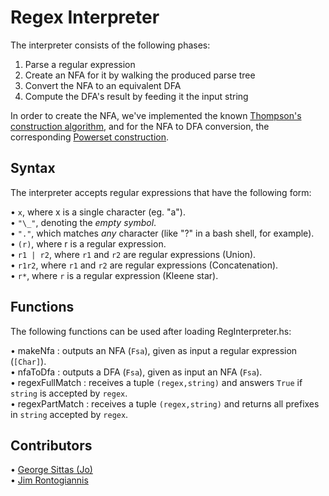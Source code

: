 # Regex Interpreter

The interpreter consists of the following phases:

1. Parse a regular expression
2. Create an NFA for it by walking the produced parse tree
3. Convert the NFA to an equivalent DFA
4. Compute the DFA's result by feeding it the input string

In order to create the NFA, we've implemented the known [Thompson's construction algorithm](https://en.wikipedia.org/wiki/Thompson%27s_construction),
and for the NFA to DFA conversion, the corresponding [Powerset construction](https://en.wikipedia.org/wiki/Powerset_construction).

## Syntax

The interpreter accepts regular expressions that have the following form:

• `x`, where x is a single character (eg. "a").\
• `"\_"`, denoting the _empty symbol_.\
• `"."`, which matches _any_ character (like "?" in a bash shell, for example).\
• `(r)`, where r is a regular expression.\
• `r1 | r2`, where `r1` and `r2` are regular expressions (Union).\
• `r1r2`, where `r1` and `r2` are regular expressions (Concatenation).\
• `r*`, where `r` is a regular expression (Kleene star).

## Functions

The following functions can be used after loading RegInterpreter.hs:

• makeNfa : outputs an NFA (`Fsa`), given as input a regular expression (`[Char]`).\
• nfaToDfa : outputs a DFA (`Fsa`), given as input an NFA (`Fsa`).\
• regexFullMatch : receives a tuple `(regex,string)` and answers `True` if `string` is accepted by `regex`.\
• regexPartMatch : receives a tuple `(regex,string)` and returns all prefixes in `string` accepted by `regex`.

## Contributors

• [George Sittas (Jo)](https://github.com/GeorgeSittas)\
• [Jim Rontogiannis](https://github.com/rondojim)
